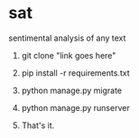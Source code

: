# sat
sentimental analysis of any text

1. git clone "link goes here"

2. pip install -r requirements.txt

3. python manage.py migrate

4. python manage.py runserver

5. That's it.
